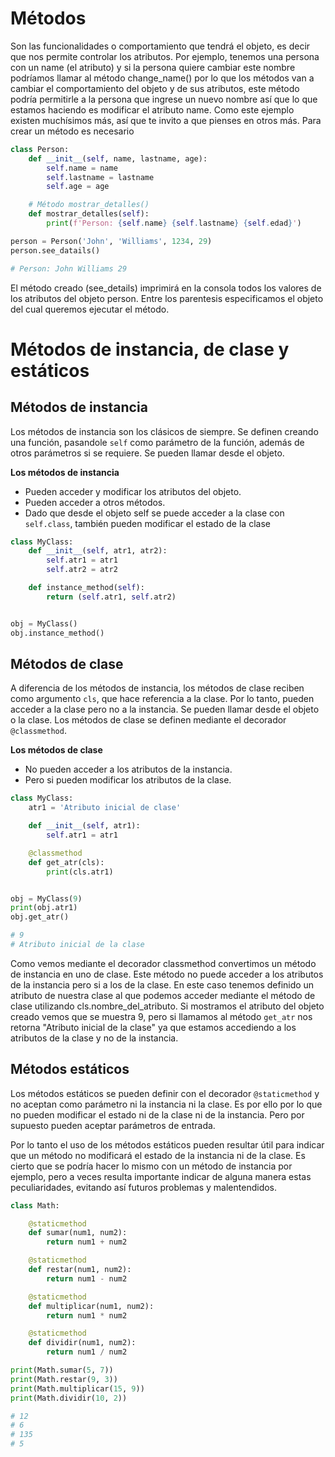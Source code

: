 # Métodos

Son las funcionalidades o comportamiento que tendrá el objeto, es decir que nos permite controlar los atributos. Por ejemplo, tenemos una persona con un name (el atributo) y si la persona quiere cambiar este nombre podríamos llamar al método change_name() por lo que los métodos van a cambiar el comportamiento del objeto y de sus atributos, este método podría permitirle a la persona que ingrese un nuevo nombre así que lo que estamos haciendo es modificar el atributo name. Como este ejemplo existen muchísimos más, así que te invito a que pienses en otros más. Para crear un método es necesario 

```python
class Person:
    def __init__(self, name, lastname, age):
        self.name = name
        self.lastname = lastname
        self.age = age

    # Método mostrar_detalles()
    def mostrar_detalles(self):
        print(f'Person: {self.name} {self.lastname} {self.edad}')

person = Person('John', 'Williams', 1234, 29)
person.see_datails()

# Person: John Williams 29
```
El método creado (see_details) imprimirá en la consola todos los valores de los atributos del objeto person. Entre los parentesis especificamos el objeto del cual queremos ejecutar el método.

# **Métodos de instancia, de clase y estáticos**

## Métodos de instancia

Los métodos de instancia son los clásicos de siempre. Se definen creando una función, pasandole `self` como parámetro de la función, además de otros parámetros si se requiere. Se pueden llamar desde el objeto.

**Los métodos de instancia**
* Pueden acceder y modificar los atributos del objeto.
* Pueden acceder a otros métodos.
* Dado que desde el objeto self se puede acceder a la clase con ` self.class`, también pueden modificar el estado de la clase

```python
class MyClass:
    def __init__(self, atr1, atr2):
        self.atr1 = atr1
        self.atr2 = atr2

    def instance_method(self):
        return (self.atr1, self.atr2)


obj = MyClass()
obj.instance_method()
```

## Métodos de clase

A diferencia de los métodos de instancia, los métodos de clase reciben como argumento `cls`, que hace referencia a la clase. Por lo tanto, pueden acceder a la clase pero no a la instancia. Se pueden llamar desde el objeto o la clase. Los métodos de clase se definen mediante el decorador `@classmethod`.

**Los métodos de clase**
* No pueden acceder a los atributos de la instancia.
* Pero si pueden modificar los atributos de la clase.

```python
class MyClass:
    atr1 = 'Atributo inicial de clase'

    def __init__(self, atr1):
        self.atr1 = atr1

    @classmethod
    def get_atr(cls):
        print(cls.atr1)


obj = MyClass(9)
print(obj.atr1)
obj.get_atr()

# 9
# Atributo inicial de la clase
```
Como vemos mediante el decorador classmethod convertimos un método de instancia en uno de clase. Este método no puede acceder a los atributos de la instancia pero si a los de la clase. En este caso tenemos definido un atributo de nuestra clase al que podemos acceder mediante el método de clase utilizando cls.nombre_del_atributo. Si mostramos el atributo del objeto creado vemos que se muestra 9, pero si llamamos al método `get_atr` nos retorna "Atributo inicial de la clase" ya que estamos accediendo a los atributos de la clase y no de la instancia.

## Métodos estáticos


Los métodos estáticos se pueden definir con el decorador `@staticmethod` y no aceptan como parámetro ni la instancia ni la clase. Es por ello por lo que no pueden modificar el estado ni de la clase ni de la instancia. Pero por supuesto pueden aceptar parámetros de entrada.

Por lo tanto el uso de los métodos estáticos pueden resultar útil para indicar que un método no modificará el estado de la instancia ni de la clase. Es cierto que se podría hacer lo mismo con un método de instancia por ejemplo, pero a veces resulta importante indicar de alguna manera estas peculiaridades, evitando así futuros problemas y malentendidos.


```python
class Math:

    @staticmethod
    def sumar(num1, num2):
        return num1 + num2

    @staticmethod
    def restar(num1, num2):
        return num1 - num2

    @staticmethod
    def multiplicar(num1, num2):
        return num1 * num2

    @staticmethod
    def dividir(num1, num2):
        return num1 / num2

print(Math.sumar(5, 7))
print(Math.restar(9, 3))
print(Math.multiplicar(15, 9))
print(Math.dividir(10, 2))

# 12
# 6
# 135
# 5
```
